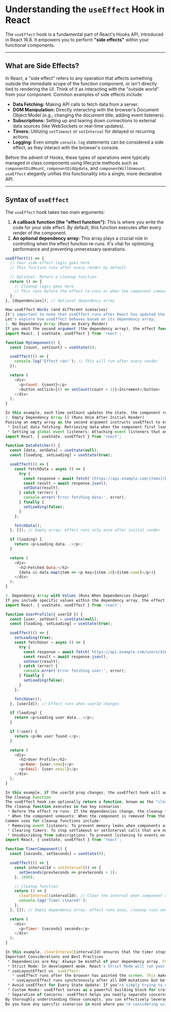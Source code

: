 # Understanding the `useEffect` Hook in React

The `useEffect` hook is a fundamental part of React's Hooks API, introduced in React 16.8. It empowers you to perform **"side effects"** within your functional components.

---

## What are Side Effects?

In React, a "side effect" refers to any operation that affects something outside the immediate scope of the function component, or isn't directly tied to rendering the UI. Think of it as interacting with the "outside world" from your component. Common examples of side effects include:

* **Data Fetching:** Making API calls to fetch data from a server.
* **DOM Manipulation:** Directly interacting with the browser's Document Object Model (e.g., changing the document title, adding event listeners).
* **Subscriptions:** Setting up and tearing down connections to external data sources (like WebSockets or real-time updates).
* **Timers:** Utilizing `setTimeout` or `setInterval` for delayed or recurring actions.
* **Logging:** Even simple `console.log` statements can be considered a side effect, as they interact with the browser's console.

Before the advent of Hooks, these types of operations were typically managed in class components using lifecycle methods such as `componentDidMount`, `componentDidUpdate`, and `componentWillUnmount`. `useEffect` elegantly unifies this functionality into a single, more declarative API.

---

## Syntax of `useEffect`

The `useEffect` hook takes two main arguments:

1.  **A callback function (the "effect function"):** This is where you write the code for your side effect. By default, this function executes after every render of the component.
2.  **An optional dependency array:** This array plays a crucial role in controlling when the effect function re-runs. It's vital for optimizing performance and preventing unnecessary operations.

```javascript
useEffect(() => {
  // Your side effect logic goes here
  // This function runs after every render by default

  // Optional: Return a cleanup function
  return () => {
    // Cleanup logic goes here
    // This runs before the effect re-runs or when the component unmounts
  };
}, [dependencies]); // Optional dependency array

How useEffect Works (and different scenarios)
It's important to note that useEffect runs after React has updated the DOM. This distinguishes it from synchronous operations that could block the browser's rendering.
Let's explore how useEffect behaves based on its dependency array:
1. No Dependency Array (Runs on Every Render)
If you omit the second argument (the dependency array), the effect function will execute after every render of the component. This is generally discouraged for performance reasons, as it can lead to infinite loops or redundant operations.
import React, { useState, useEffect } from 'react';

function MyComponent() {
  const [count, setCount] = useState(0);

  useEffect(() => {
    console.log('Effect ran!'); // This will run after every render
  });

  return (
    <div>
      <p>Count: {count}</p>
      <button onClick={() => setCount(count + 1)}>Increment</button>
    </div>
  );
}

In this example, each time setCount updates the state, the component re-renders, and "Effect ran!" will be logged repeatedly.
2. Empty Dependency Array [] (Runs Once After Initial Render)
Passing an empty array as the second argument instructs useEffect to execute the effect function only once after the initial render of the component. This behavior is similar to componentDidMount in class components and is commonly used for:
 * Initial data fetching: Retrieving data when the component first loads.
 * Setting up global event listeners: Attaching event listeners that only need to be configured once.
import React, { useState, useEffect } from 'react';

function DataFetcher() {
  const [data, setData] = useState(null);
  const [loading, setLoading] = useState(true);

  useEffect(() => {
    const fetchData = async () => {
      try {
        const response = await fetch('[https://api.example.com/items](https://api.example.com/items)');
        const result = await response.json();
        setData(result);
      } catch (error) {
        console.error('Error fetching data:', error);
      } finally {
        setLoading(false);
      }
    };

    fetchData();
  }, []); // Empty array: effect runs only once after initial render

  if (loading) {
    return <p>Loading data...</p>;
  }

  return (
    <div>
      <h2>Fetched Data:</h2>
      {data && data.map(item => <p key={item.id}>{item.name}</p>)}
    </div>
  );
}

3. Dependency Array with Values (Runs When Dependencies Change)
If you include specific values within the dependency array, the effect function will re-run whenever any of those values change between renders. This provides a more controlled approach, akin to componentDidUpdate.
import React, { useState, useEffect } from 'react';

function UserProfile({ userId }) {
  const [user, setUser] = useState(null);
  const [loading, setLoading] = useState(true);

  useEffect(() => {
    setLoading(true);
    const fetchUser = async () => {
      try {
        const response = await fetch(`https://api.example.com/users/${userId}`);
        const result = await response.json();
        setUser(result);
      } catch (error) {
        console.error('Error fetching user:', error);
      } finally {
        setLoading(false);
      }
    };

    fetchUser();
  }, [userId]); // Effect runs when userId changes

  if (loading) {
    return <p>Loading user data...</p>;
  }

  if (!user) {
    return <p>No user found.</p>;
  }

  return (
    <div>
      <h2>User Profile</h2>
      <p>Name: {user.name}</p>
      <p>Email: {user.email}</p>
    </div>
  );
}

In this example, if the userId prop changes, the useEffect hook will automatically re-run, fetching the new user data.
The Cleanup Function
The useEffect hook can optionally return a function, known as the "cleanup function." Its purpose is to perform any necessary cleanup operations before the component unmounts or before the effect re-runs. This is vital for preventing memory leaks and efficiently managing resources.
The cleanup function executes in two key scenarios:
 * Before the effect re-runs: If the dependencies change, the cleanup function of the previous effect runs before the new effect function is executed.
 * When the component unmounts: When the component is removed from the DOM, the cleanup function associated with its last effect runs.
Common uses for cleanup functions include:
 * Removing event listeners: To prevent memory leaks when components are no longer active.
 * Clearing timers: To stop setTimeout or setInterval calls that are no longer needed.
 * Unsubscribing from subscriptions: To prevent listening to events on a component that has been unmounted.
import React, { useState, useEffect } from 'react';

function TimerComponent() {
  const [seconds, setSeconds] = useState(0);

  useEffect(() => {
    const intervalId = setInterval(() => {
      setSeconds(prevSeconds => prevSeconds + 1);
    }, 1000);

    // Cleanup function
    return () => {
      clearInterval(intervalId); // Clear the interval when component unmounts or effect re-runs
      console.log('Timer cleared!');
    };
  }, []); // Empty dependency array: effect runs once, cleanup runs once on unmount

  return (
    <div>
      <p>Timer: {seconds} seconds</p>
    </div>
  );
}

In this example, clearInterval(intervalId) ensures that the timer stops gracefully when the TimerComponent is unmounted.
Important Considerations and Best Practices
 * Dependencies are Key: Always be mindful of your dependency array. Forgetting to include dependencies can lead to stale closures (where your effect "sees" outdated values of state or props), while including too many dependencies can result in unnecessary re-renders.
 * Strict Mode: In development mode, React's Strict Mode will run your useEffect setup and cleanup functions an extra time (setup -> cleanup -> setup) before the first actual setup. This is a helpful tool for verifying that your cleanup logic is robust and effectively mirrors the setup.
 * useLayoutEffect vs. useEffect:
   * useEffect runs after the browser has painted the screen. This makes your application feel more responsive as it doesn't block rendering. For most side effects, useEffect is the appropriate choice.
   * useLayoutEffect runs synchronously after all DOM mutations but before the browser paints. Use this when your effect needs to read or manipulate the DOM layout and cause a re-render before the user sees any visual updates (e.g., measuring element sizes, positioning tooltips). Be aware that useLayoutEffect can block visual updates, so use it sparingly.
 * Avoid useEffect for Every State Update: If you're simply trying to update one piece of state based on another state change, you often don't need useEffect. Consider using derived state or a state updater function if the logic is straightforward.
 * Custom Hooks: useEffect serves as a powerful building block for crafting your own custom hooks. This allows you to encapsulate and reuse complex side effect logic across multiple components, promoting code reusability and maintainability.
 * Separation of Concerns: useEffect helps you neatly separate concerns by grouping related logic (e.g., data fetching and its associated error handling) within a single effect, making your components cleaner and easier to understand.
By thoroughly understanding these concepts, you can effectively leverage the useEffect hook to manage side effects in your React functional components, leading to cleaner, more efficient, and more maintainable codebases.
Do you have any specific scenarios in mind where you're considering using useEffect, or perhaps some code you'd like to review?

